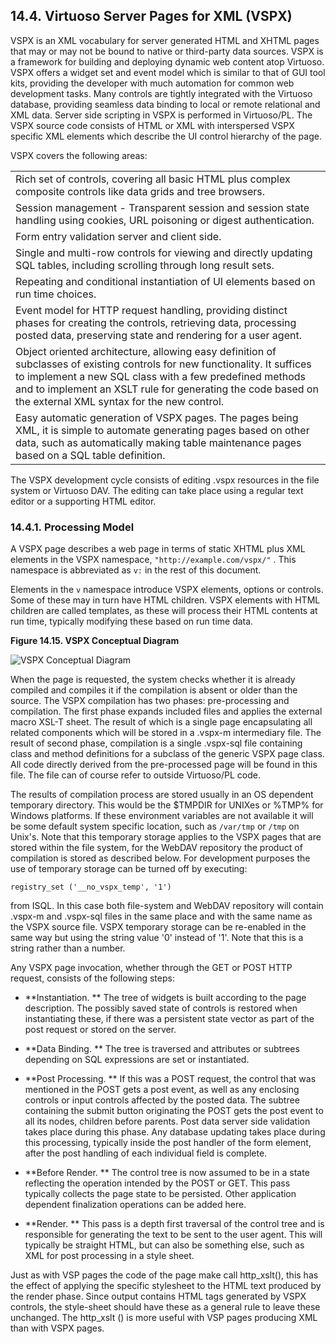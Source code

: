 <div id="vspx" class="section">

<div class="titlepage">

<div>

<div>

## 14.4. Virtuoso Server Pages for XML (VSPX)

</div>

</div>

</div>

VSPX is an XML vocabulary for server generated HTML and XHTML pages that
may or may not be bound to native or third-party data sources. VSPX is a
framework for building and deploying dynamic web content atop Virtuoso.
VSPX offers a widget set and event model which is similar to that of GUI
tool kits, providing the developer with much automation for common web
development tasks. Many controls are tightly integrated with the
Virtuoso database, providing seamless data binding to local or remote
relational and XML data. Server side scripting in VSPX is performed in
Virtuoso/PL. The VSPX source code consists of HTML or XML with
interspersed VSPX specific XML elements which describe the UI control
hierarchy of the page.

VSPX covers the following areas:

|                                                                                                                                                                                                                                                                                                     |
|-----------------------------------------------------------------------------------------------------------------------------------------------------------------------------------------------------------------------------------------------------------------------------------------------------|
| Rich set of controls, covering all basic HTML plus complex composite controls like data grids and tree browsers.                                                                                                                                                                                    |
| Session management - Transparent session and session state handling using cookies, URL poisoning or digest authentication.                                                                                                                                                                          |
| Form entry validation server and client side.                                                                                                                                                                                                                                                       |
| Single and multi-row controls for viewing and directly updating SQL tables, including scrolling through long result sets.                                                                                                                                                                           |
| Repeating and conditional instantiation of UI elements based on run time choices.                                                                                                                                                                                                                   |
| Event model for HTTP request handling, providing distinct phases for creating the controls, retrieving data, processing posted data, preserving state and rendering for a user agent.                                                                                                               |
| Object oriented architecture, allowing easy definition of subclasses of existing controls for new functionality. It suffices to implement a new SQL class with a few predefined methods and to implement an XSLT rule for generating the code based on the external XML syntax for the new control. |
| Easy automatic generation of VSPX pages. The pages being XML, it is simple to automate generating pages based on other data, such as automatically making table maintenance pages based on a SQL table definition.                                                                                  |

The VSPX development cycle consists of editing .vspx resources in the
file system or Virtuoso DAV. The editing can take place using a regular
text editor or a supporting HTML editor.

<div id="vspxprocmodel" class="section">

<div class="titlepage">

<div>

<div>

### 14.4.1. Processing Model

</div>

</div>

</div>

A VSPX page describes a web page in terms of static XHTML plus XML
elements in the VSPX namespace, `"http://example.com/vspx/"` . This
namespace is abbreviated as `v:` in the rest of this document.

Elements in the `v` namespace introduce VSPX elements, options or
controls. Some of these may in turn have HTML children. VSPX elements
with HTML children are called templates, as these will process their
HTML contents at run time, typically modifying these based on run time
data.

<div class="figure-float">

<div id="vspxconcept" class="figure">

**Figure 14.15. VSPX Conceptual Diagram**

<div class="figure-contents">

<div class="mediaobject">

![VSPX Conceptual Diagram](images/vspxconcept.jpg)

</div>

</div>

</div>

  

</div>

When the page is requested, the system checks whether it is already
compiled and compiles it if the compilation is absent or older than the
source. The VSPX compilation has two phases: pre-processing and
compilation. The first phase expands included files and applies the
external macro XSL-T sheet. The result of which is a single page
encapsulating all related components which will be stored in a .vspx-m
intermediary file. The result of second phase, compilation is a single
.vspx-sql file containing class and method definitions for a subclass of
the generic VSPX page class. All code directly derived from the
pre-processed page will be found in this file. The file can of course
refer to outside Virtuoso/PL code.

The results of compilation process are stored usually in an OS dependent
temporary directory. This would be the \$TMPDIR for UNIXes or %TMP% for
Windows platforms. If these environment variables are not available it
will be some default system specific location, such as `/var/tmp` or
`/tmp` on Unix's. Note that this temporary storage applies to the VSPX
pages that are stored within the file system, for the WebDAV repository
the product of compilation is stored as described below. For development
purposes the use of temporary storage can be turned off by executing:

``` programlisting
registry_set ('__no_vspx_temp', '1')
```

from ISQL. In this case both file-system and WebDAV repository will
contain .vspx-m and .vspx-sql files in the same place and with the same
name as the VSPX source file. VSPX temporary storage can be re-enabled
in the same way but using the string value '0' instead of '1'. Note that
this is a string rather than a number.

Any VSPX page invocation, whether through the GET or POST HTTP request,
consists of the following steps:

<div class="itemizedlist">

- **Instantiation. ** The tree of widgets is built according to the page
  description. The possibly saved state of controls is restored when
  instantiating these, if there was a persistent state vector as part of
  the post request or stored on the server.

- **Data Binding. ** The tree is traversed and attributes or subtrees
  depending on SQL expressions are set or instantiated.

- **Post Processing. ** If this was a POST request, the control that was
  mentioned in the POST gets a post event, as well as any enclosing
  controls or input controls affected by the posted data. The subtree
  containing the submit button originating the POST gets the post event
  to all its nodes, children before parents. Post data server side
  validation takes place during this phase. Any database updating takes
  place during this processing, typically inside the post handler of the
  form element, after the post handling of each individual field is
  complete.

- **Before Render. ** The control tree is now assumed to be in a state
  reflecting the operation intended by the POST or GET. This pass
  typically collects the page state to be persisted. Other application
  dependent finalization operations can be added here.

- **Render. ** This pass is a depth first traversal of the control tree
  and is responsible for generating the text to be sent to the user
  agent. This will typically be straight HTML, but can also be something
  else, such as XML for post processing in a style sheet.

</div>

Just as with VSP pages the code of the page make call http_xslt(), this
has the effect of applying the specific stylesheet to the HTML text
produced by the render phase. Since output contains HTML tags generated
by VSPX controls, the style-sheet should have these as a general rule to
leave these unchanged. The http_xslt () is more useful with VSP pages
producing XML than with VSPX pages.

</div>

</div>
